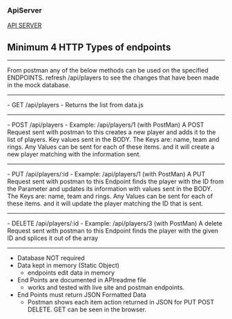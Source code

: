 ### ApiServer

[API SERVER](https://frozen-coast-94100.herokuapp.com/api/players)

## Minimum 4 HTTP Types of endpoints
<hr>
From postman any of the below methods can be used on the specified ENDPOINTS.
refresh /api/players to see the changes that have been made in the mock database.
<hr>
- GET  
   /api/players 
   - Returns the list from data.js
<hr>
- POST
  /api/players 
  - Example: /api/players/1 (with PostMan) A POST Request sent with postman to this creates a new player and adds it to the list of players. Key values sent in the BODY. The Keys are: name, team and rings. Any Values can be sent for each of these items. and it will create a new player matching with the information sent.
<hr>
- PUT
  /api/players/:id 
  - Example: /api/players/1 (with PostMan) A PUT Request sent with postman to this Endpoint finds the player with the ID from the Parameter and updates its information with values sent in the BODY. The Keys are: name, team and rings. Any Values can be sent for each of these items. and it will update the player matching the ID that is sent.
<hr>
- DELETE
  /api/players/:id
   - Example: /api/players/3 (with PostMan) A delete Request sent with postman to this Endpoint finds the player with the given ID and splices it out of the array
<hr>

- Database NOT required
- Data kept in memory (Static Object)
  - endpoints edit data in memory
- End Points are documented in APIreadme file
  - works and tested with live site and postman endpoints.
- End Points must return JSON Formatted Data
  - Postman shows each item action returned in JSON for PUT POST DELETE. GET can be seen in the browser.

